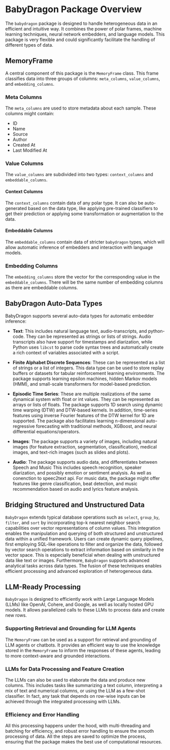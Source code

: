 # BabyDragon Package Overview

The `babydragon` package is designed to handle heterogeneous data in an efficient and intuitive way. It combines the power of polar frames, machine learning techniques, neural network embedders, and language models. This package is very flexible and could significantly facilitate the handling of different types of data. 

## MemoryFrame

A central component of this package is the `MemoryFrame` class. This frame classifies data into three groups of columns: `meta_columns`, `value_columns`, and `embedding_columns`.

### Meta Columns

The `meta_columns` are used to store metadata about each sample. These columns might contain:

- ID
- Name
- Source
- Author
- Created At
- Last Modified At

### Value Columns

The `value_columns` are subdivided into two types: `context_columns` and `embeddable_columns`.

#### Context Columns

The `context_columns` contain data of any polar type. It can also be auto-generated based on the data type, like applying pre-trained classifiers to get their prediction or applying some transformation or augmentation to the data.

#### Embeddable Columns

The `embeddable_columns` contain data of stricter `babydragon` types, which will allow automatic inference of embedders and interaction with language models. 

### Embedding Columns

The `embedding_columns` store the vector for the corresponding value in the `embeddable_columns`. There will be the same number of embedding columns as there are embeddable columns.

## BabyDragon Auto-Data Types

BabyDragon supports several auto-data types for automatic embedder inference:

- **Text**: This includes natural language text, audio-transcripts, and python-code. They can be represented as strings or lists of strings. Audio transcripts also have support for timestamps and diarization, while Python uses `libcst` to parse code syntax trees and automatically create a rich context of variables associated with a script.
  
- **Finite Alphabet Discrete Sequences**: These can be represented as a list of strings or a list of integers. This data type can be used to store replay buffers or datasets for tabular reinforcement learning environments. The package supports learning epsilon machines, hidden Markov models (HMM), and small-scale transformers for model-based prediction.

- **Episodic Time Series**: These are multiple realizations of the same dynamical system with float or int values. They can be represented as arrays or lists of floats. The package supports 1D search using dynamic time warping (DTW) and DTW-based kernels. In addition, time-series features using inverse Fourier features of the DTW kernel for 1D are supported. The package also facilitates learning n-dimensional auto-regressive forecasting with traditional methods, XGBoost, and neural differential equations/operators.

- **Images**: The package supports a variety of images, including natural images (for feature extraction, segmentation, classification), medical images, and text-rich images (such as slides and plots).

- **Audio**: The package supports audio data, and differentiates between Speech and Music This includes speech recognition, speaker diarization, and possibly emotion or sentiment analysis. As well as conenction to speec2text api. For music data, the package might offer features like genre classification, beat detection, and music recommendation based on audio and lyrics feature analysis.

## Bridging Structured and Unstructured Data


`BabyDragon` extends typical database operations such as `select`, `group_by`, `filter`, and `sort` by incorporating top-k nearest neighbor search capabilities over vector representations of column values. This integration enables the manipulation and querying of both structured and unstructured data within a unified framework. Users can create dynamic query pipelines, first employing SQL-like operations to filter and organize the data, followed by vector search operations to extract information based on similarity in the vector space. This is especially beneficial when dealing with unstructured data like text or images. Furthermore, `BabyDragon` supports advanced analytical tasks across data types. The fusion of these techniques enables efficient processing and advanced exploration of heterogeneous data.


## LLM-Ready Processing

`BabyDragon` is designed to efficiently work with Large Language Models (LLMs) like OpenAI, Cohere, and Google, as well as locally hosted GPU models. It allows parallelized calls to these LLMs to process data and create new rows. 

### Supporting Retrieval and Grounding for LLM Agents

The `MemoryFrame` can be used as a support for retrieval and grounding of LLM agents or chatbots. It provides an efficient way to use the knowledge stored in the `MemoryFrame` to inform the responses of these agents, leading to more context-aware and grounded interactions.

### LLMs for Data Processing and Feature Creation

The LLMs can also be used to elaborate the data and produce new columns. This includes tasks like summarizing a text column, interpreting a mix of text and numerical columns, or using the LLM as a few-shot classifier. In fact, any task that depends on row-wise inputs can be achieved through the integrated processing with LLMs. 

### Efficiency and Error Handling

All this processing happens under the hood, with multi-threading and batching for efficiency, and robust error handling to ensure the smooth processing of data. All the steps are saved to optimize the process, ensuring that the package makes the best use of computational resources.

